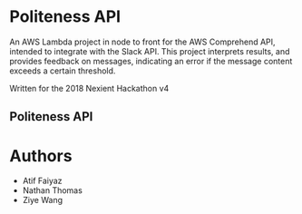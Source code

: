 Politeness API
==============

An AWS Lambda project in node to front for the AWS Comprehend API, intended to integrate with the Slack API. This project interprets results, and provides feedback on messages, indicating an error if the message content exceeds a certain threshold.

Written for the 2018 Nexient Hackathon v4

## Politeness API


# Authors
 * Atif Faiyaz
 * Nathan Thomas
 * Ziye Wang